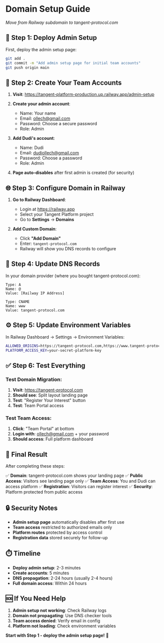# Domain Setup Guide
*Move from Railway subdomain to tangent-protocol.com*

## 🚀 **Step 1: Deploy Admin Setup**

First, deploy the admin setup page:

```bash
git add .
git commit -m "Add admin setup page for initial team accounts"
git push origin main
```

## 👥 **Step 2: Create Your Team Accounts**

1. **Visit**: https://tangent-platform-production.up.railway.app/admin-setup
2. **Create your admin account**:
   - Name: Your name
   - Email: ollech@gmail.com  
   - Password: Choose a secure password
   - Role: Admin

3. **Add Dudi's account**:
   - Name: Dudi
   - Email: dudiollech@gmail.com
   - Password: Choose a password
   - Role: Admin

4. **Page auto-disables** after first admin is created (for security)

## 🌐 **Step 3: Configure Domain in Railway**

1. **Go to Railway Dashboard**:
   - Login at https://railway.app
   - Select your Tangent Platform project
   - Go to **Settings** → **Domains**

2. **Add Custom Domain**:
   - Click **"Add Domain"**
   - Enter: `tangent-protocol.com`
   - Railway will show you DNS records to configure

## 🔧 **Step 4: Update DNS Records**

In your domain provider (where you bought tangent-protocol.com):

```
Type: A
Name: @
Value: [Railway IP Address]

Type: CNAME  
Name: www
Value: tangent-protocol.com
```

## ⚙️ **Step 5: Update Environment Variables**

In Railway Dashboard → Settings → Environment Variables:

```bash
ALLOWED_ORIGINS=https://tangent-protocol.com,https://www.tangent-protocol.com,https://tangent-platform-production.up.railway.app
PLATFORM_ACCESS_KEY=your-secret-platform-key
```

## ✅ **Step 6: Test Everything**

### **Test Domain Migration**:
1. **Visit**: https://tangent-protocol.com
2. **Should see**: Split layout landing page
3. **Test**: "Register Your Interest" button
4. **Test**: Team Portal access

### **Test Team Access**:
1. **Click**: "Team Portal" at bottom
2. **Login with**: ollech@gmail.com + your password
3. **Should access**: Full platform dashboard

## 🎯 **Final Result**

After completing these steps:

✅ **Domain**: tangent-protocol.com shows your landing page
✅ **Public Access**: Visitors see landing page only
✅ **Team Access**: You and Dudi can access platform
✅ **Registration**: Visitors can register interest
✅ **Security**: Platform protected from public access

## 🔒 **Security Notes**

- **Admin setup page** automatically disables after first use
- **Team access** restricted to authorized emails only
- **Platform routes** protected by access control
- **Registration data** stored securely for follow-up

## ⏱️ **Timeline**

- **Deploy admin setup**: 2-3 minutes
- **Create accounts**: 5 minutes
- **DNS propagation**: 2-24 hours (usually 2-4 hours)
- **Full domain access**: Within 24 hours

## 🆘 **If You Need Help**

1. **Admin setup not working**: Check Railway logs
2. **Domain not propagating**: Use DNS checker tools
3. **Team access denied**: Verify email in config
4. **Platform not loading**: Check environment variables

**Start with Step 1 - deploy the admin setup page!** 🚀
